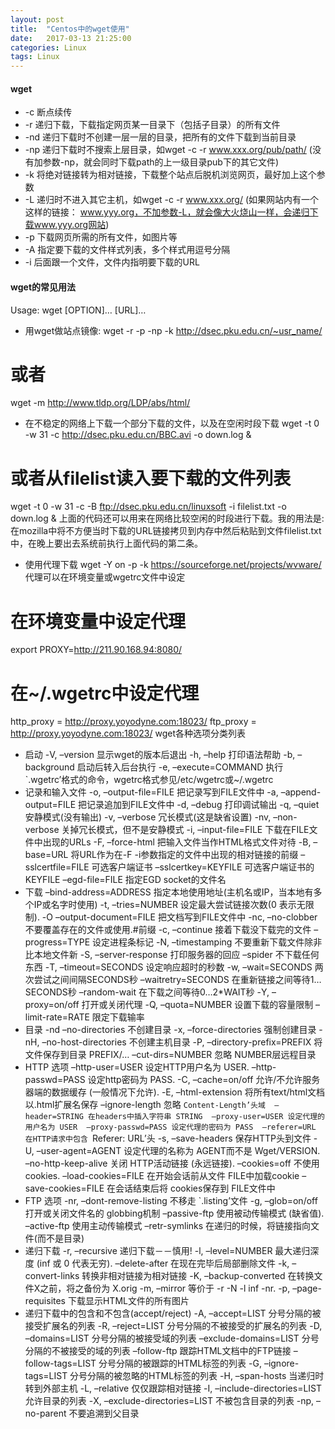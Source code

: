 ```yaml
---
layout: post
title:  "Centos中的wget使用"
date:   2017-03-13 21:25:00
categories: Linux
tags: Linux
---
```

#### wget
* -c 断点续传 
* -r 递归下载，下载指定网页某一目录下（包括子目录）的所有文件 
* -nd 递归下载时不创建一层一层的目录，把所有的文件下载到当前目录 
* -np 递归下载时不搜索上层目录，如wget -c -r www.xxx.org/pub/path/ (没有加参数-np，就会同时下载path的上一级目录pub下的其它文件)
* -k 将绝对链接转为相对链接，下载整个站点后脱机浏览网页，最好加上这个参数 
* -L 递归时不进入其它主机，如wget -c -r www.xxx.org/ 
(如果网站内有一个这样的链接： www.yyy.org，不加参数-L，就会像大火烧山一样，会递归下载www.yyy.org网站)
* -p 下载网页所需的所有文件，如图片等 
* -A 指定要下载的文件样式列表，多个样式用逗号分隔 
* -i 后面跟一个文件，文件内指明要下载的URL 

#### wget的常见用法 
Usage: wget [OPTION]… [URL]… 
* 用wget做站点镜像: 
wget -r -p -np -k http://dsec.pku.edu.cn/~usr_name/ 
# 或者 
wget -m http://www.tldp.org/LDP/abs/html/ 
* 在不稳定的网络上下载一个部分下载的文件，以及在空闲时段下载 
wget -t 0 -w 31 -c http://dsec.pku.edu.cn/BBC.avi -o down.log & 
# 或者从filelist读入要下载的文件列表 
wget -t 0 -w 31 -c -B ftp://dsec.pku.edu.cn/linuxsoft -i filelist.txt -o 
down.log & 
上面的代码还可以用来在网络比较空闲的时段进行下载。我的用法是:在mozilla中将不方便当时下载的URL链接拷贝到内存中然后粘贴到文件filelist.txt中，在晚上要出去系统前执行上面代码的第二条。 
* 使用代理下载 
wget -Y on -p -k https://sourceforge.net/projects/wvware/ 
代理可以在环境变量或wgetrc文件中设定 
# 在环境变量中设定代理 
export PROXY=http://211.90.168.94:8080/ 
# 在~/.wgetrc中设定代理 
http_proxy = http://proxy.yoyodyne.com:18023/ 
ftp_proxy = http://proxy.yoyodyne.com:18023/ 
wget各种选项分类列表 
* 启动 
-V, –version 显示wget的版本后退出 
-h, –help 打印语法帮助 
-b, –background 启动后转入后台执行 
-e, –execute=COMMAND 
执行`.wgetrc’格式的命令，wgetrc格式参见/etc/wgetrc或~/.wgetrc 
* 记录和输入文件 
-o, –output-file=FILE 把记录写到FILE文件中 
-a, –append-output=FILE 把记录追加到FILE文件中 
-d, –debug 打印调试输出 
-q, –quiet 安静模式(没有输出) 
-v, –verbose 冗长模式(这是缺省设置) 
-nv, –non-verbose 关掉冗长模式，但不是安静模式 
-i, –input-file=FILE 下载在FILE文件中出现的URLs 
-F, –force-html 把输入文件当作HTML格式文件对待 
-B, –base=URL 将URL作为在-F -i参数指定的文件中出现的相对链接的前缀 
–sslcertfile=FILE 可选客户端证书 
–sslcertkey=KEYFILE 可选客户端证书的KEYFILE 
–egd-file=FILE 指定EGD socket的文件名 
* 下载 
–bind-address=ADDRESS 
指定本地使用地址(主机名或IP，当本地有多个IP或名字时使用) 
-t, –tries=NUMBER 设定最大尝试链接次数(0 表示无限制). 
-O –output-document=FILE 把文档写到FILE文件中 
-nc, –no-clobber 不要覆盖存在的文件或使用.#前缀 
-c, –continue 接着下载没下载完的文件 
–progress=TYPE 设定进程条标记 
-N, –timestamping 不要重新下载文件除非比本地文件新 
-S, –server-response 打印服务器的回应 
–spider 不下载任何东西 
-T, –timeout=SECONDS 设定响应超时的秒数 
-w, –wait=SECONDS 两次尝试之间间隔SECONDS秒 
–waitretry=SECONDS 在重新链接之间等待1…SECONDS秒 
–random-wait 在下载之间等待0…2*WAIT秒 
-Y, –proxy=on/off 打开或关闭代理 
-Q, –quota=NUMBER 设置下载的容量限制 
–limit-rate=RATE 限定下载输率 
* 目录 
-nd –no-directories 不创建目录 
-x, –force-directories 强制创建目录 
-nH, –no-host-directories 不创建主机目录 
-P, –directory-prefix=PREFIX 将文件保存到目录 PREFIX/… 
–cut-dirs=NUMBER 忽略 NUMBER层远程目录 
* HTTP 选项 
–http-user=USER 设定HTTP用户名为 USER. 
–http-passwd=PASS 设定http密码为 PASS. 
-C, –cache=on/off 允许/不允许服务器端的数据缓存 (一般情况下允许). 
-E, –html-extension 将所有text/html文档以.html扩展名保存 
–ignore-length 忽略 `Content-Length’头域 
–header=STRING 在headers中插入字符串 STRING 
–proxy-user=USER 设定代理的用户名为 USER 
–proxy-passwd=PASS 设定代理的密码为 PASS 
–referer=URL 在HTTP请求中包含 `Referer: URL’头 
-s, –save-headers 保存HTTP头到文件 
-U, –user-agent=AGENT 设定代理的名称为 AGENT而不是 Wget/VERSION. 
–no-http-keep-alive 关闭 HTTP活动链接 (永远链接). 
–cookies=off 不使用 cookies. 
–load-cookies=FILE 在开始会话前从文件 FILE中加载cookie 
–save-cookies=FILE 在会话结束后将 cookies保存到 FILE文件中 
* FTP 选项 
-nr, –dont-remove-listing 不移走 `.listing’文件 
-g, –glob=on/off 打开或关闭文件名的 globbing机制 
–passive-ftp 使用被动传输模式 (缺省值). 
–active-ftp 使用主动传输模式 
–retr-symlinks 在递归的时候，将链接指向文件(而不是目录) 
* 递归下载 
-r, –recursive 递归下载－－慎用! 
-l, –level=NUMBER 最大递归深度 (inf 或 0 代表无穷). 
–delete-after 在现在完毕后局部删除文件 
-k, –convert-links 转换非相对链接为相对链接 
-K, –backup-converted 在转换文件X之前，将之备份为 X.orig 
-m, –mirror 等价于 -r -N -l inf -nr. 
-p, –page-requisites 下载显示HTML文件的所有图片 
* 递归下载中的包含和不包含(accept/reject) 
-A, –accept=LIST 分号分隔的被接受扩展名的列表 
-R, –reject=LIST 分号分隔的不被接受的扩展名的列表 
-D, –domains=LIST 分号分隔的被接受域的列表 
–exclude-domains=LIST 分号分隔的不被接受的域的列表 
–follow-ftp 跟踪HTML文档中的FTP链接 
–follow-tags=LIST 分号分隔的被跟踪的HTML标签的列表 
-G, –ignore-tags=LIST 分号分隔的被忽略的HTML标签的列表 
-H, –span-hosts 当递归时转到外部主机 
-L, –relative 仅仅跟踪相对链接 
-I, –include-directories=LIST 允许目录的列表 
-X, –exclude-directories=LIST 不被包含目录的列表 
-np, –no-parent 不要追溯到父目录
